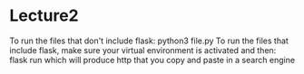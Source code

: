 # Lecture2

To run the files that don't include flask: python3 file.py
To run the files that include flask, make sure your virtual environment is activated and then: flask run which will produce http that you copy and paste in a search engine
